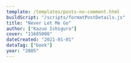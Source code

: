 ```yaml
---
template: /templates/posts-no-comment.html
buildScript: "/scripts/formatPostDetails.js"
title: "Never Let Me Go"
author: ["Kazuo Ishiguro"]
cover: "11685000"
dateCreated: "2021-01-01"
dataTag: ["book"]
year: "2005"
---
```

